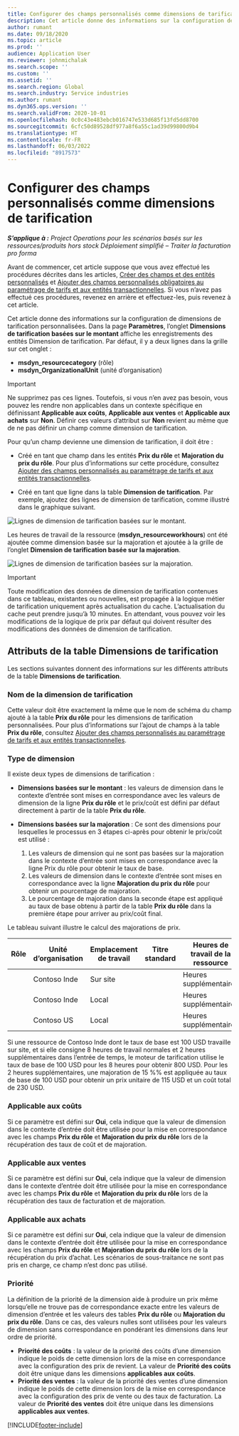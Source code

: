 ```yaml
---
title: Configurer des champs personnalisés comme dimensions de tarification
description: Cet article donne des informations sur la configuration des dimensions de tarification à l’aide des champs personnalisés.
author: rumant
ms.date: 09/18/2020
ms.topic: article
ms.prod: ''
audience: Application User
ms.reviewer: johnmichalak
ms.search.scope: ''
ms.custom: ''
ms.assetid: ''
ms.search.region: Global
ms.search.industry: Service industries
ms.author: rumant
ms.dyn365.ops.version: ''
ms.search.validFrom: 2020-10-01
ms.openlocfilehash: 0c0c43e483ebcb016747e533d685f13fd5dd8700
ms.sourcegitcommit: 6cfc50d89528df977a8f6a55c1ad39d99800d9b4
ms.translationtype: HT
ms.contentlocale: fr-FR
ms.lasthandoff: 06/03/2022
ms.locfileid: "8917573"
---
```

# <a name="set-up-custom-fields-as-pricing-dimensions"></a>Configurer des champs personnalisés comme dimensions de tarification

_**S’applique à :** Project Operations pour les scénarios basés sur les ressources/produits hors stock Déploiement simplifié – Traiter la facturation pro forma_

Avant de commencer, cet article suppose que vous avez effectué les procédures décrites dans les articles, [Créer des champs et des entités personnalisés](create-custom-fields-entities-pricing-dimensions.md) et [Ajouter des champs personnalisés obligatoires au paramétrage de tarifs et aux entités transactionnelles](add-custom-fields-price-setup-transactional-entities.md). Si vous n’avez pas effectué ces procédures, revenez en arrière et effectuez-les, puis revenez à cet article. 

Cet article donne des informations sur la configuration de dimensions de tarification personnalisées. Dans la page **Paramètres**, l’onglet **Dimensions de tarification basées sur le montant** affiche les enregistrements des entités Dimension de tarification. Par défaut, il y a deux lignes dans la grille sur cet onglet :

- **msdyn_resourcecategory** (rôle)
- **msdyn_OrganizationalUnit** (unité d’organisation)

> [!IMPORTANT]
> Ne supprimez pas ces lignes. Toutefois, si vous n’en avez pas besoin, vous pouvez les rendre non applicables dans un contexte spécifique en définissant **Applicable aux coûts**, **Applicable aux ventes** et **Applicable aux achats** sur **Non**. Définir ces valeurs d’attribut sur **Non** revient au même que de ne pas définir un champ comme dimension de tarification.

Pour qu’un champ devienne une dimension de tarification, il doit être :

- Créé en tant que champ dans les entités **Prix du rôle** et **Majoration du prix du rôle**. Pour plus d’informations sur cette procédure, consultez [Ajouter des champs personnalisés au paramétrage de tarifs et aux entités transactionnelles](add-custom-fields-price-setup-transactional-entities.md).

- Créé en tant que ligne dans la table **Dimension de tarification**. Par exemple, ajoutez des lignes de dimension de tarification, comme illustré dans le graphique suivant. 

![Lignes de dimension de tarification basées sur le montant.](media/Amt-based-PD.png)

Les heures de travail de la ressource (**msdyn_resourceworkhours**) ont été ajoutée comme dimension basée sur la majoration et ajoutée à la grille de l’onglet **Dimension de tarification basée sur la majoration**.

![Lignes de dimension de tarification basées sur la majoration.](media/Markup-based-PD.png)


> [!IMPORTANT]
> Toute modification des données de dimension de tarification contenues dans ce tableau, existantes ou nouvelles, est propagée à la logique métier de tarification uniquement après actualisation du cache. L’actualisation du cache peut prendre jusqu’à 10 minutes. En attendant, vous pouvez voir les modifications de la logique de prix par défaut qui doivent résulter des modifications des données de dimension de tarification.


## <a name="attributes-of-the-pricing-dimensions-table"></a>Attributs de la table Dimensions de tarification
Les sections suivantes donnent des informations sur les différents attributs de la table **Dimensions de tarification**.

### <a name="pricing-dimension-name"></a>Nom de la dimension de tarification
Cette valeur doit être exactement la même que le nom de schéma du champ ajouté à la table **Prix du rôle** pour les dimensions de tarification personnalisées. Pour plus d’informations sur l’ajout de champs à la table **Prix du rôle**, consultez [Ajouter des champs personnalisés au paramétrage de tarifs et aux entités transactionnelles](add-custom-fields-price-setup-transactional-entities.md).

### <a name="type-of-dimension"></a>Type de dimension
Il existe deux types de dimensions de tarification :
  
  - **Dimensions basées sur le montant** : les valeurs de dimension dans le contexte d’entrée sont mises en correspondance avec les valeurs de dimension de la ligne **Prix du rôle** et le prix/coût est défini par défaut directement à partir de la table **Prix du rôle**.
  - **Dimensions basées sur la majoration** : Ce sont des dimensions pour lesquelles le processus en 3 étapes ci-après pour obtenir le prix/coût est utilisé :
 
    1. Les valeurs de dimension qui ne sont pas basées sur la majoration dans le contexte d’entrée sont mises en correspondance avec la ligne Prix du rôle pour obtenir le taux de base.
    2. Les valeurs de dimension dans le contexte d’entrée sont mises en correspondance avec la ligne **Majoration du prix du rôle** pour obtenir un pourcentage de majoration.
    3. Le pourcentage de majoration dans la seconde étape est appliqué au taux de base obtenu à partir de la table **Prix du rôle** dans la première étape pour arriver au prix/coût final.
   
   Le tableau suivant illustre le calcul des majorations de prix.
  
| Rôle        | Unité d’organisation    |Emplacement de travail      |Titre standard      |Heures de travail de la ressource      |  Majoration|
| ------------|-------------|-------------------|--------------------|-------------------------|--------:|
|             | Contoso Inde|Sur site            |                    |Heures supplémentaires                 |15     |
|             | Contoso Inde|Local             |                    |Heures supplémentaires                 |10     |
|             | Contoso US   |Local             |                    |Heures supplémentaires                 |20     |


Si une ressource de Contoso Inde dont le taux de base est 100 USD travaille sur site, et si elle consigne 8 heures de travail normales et 2 heures supplémentaires dans l’entrée de temps, le moteur de tarification utilise le taux de base de 100 USD pour les 8 heures pour obtenir 800 USD. Pour les 2 heures supplémentaires, une majoration de 15 %% est appliquée au taux de base de 100 USD pour obtenir un prix unitaire de 115 USD et un coût total de 230 USD.

### <a name="applicable-to-cost"></a>Applicable aux coûts 
Si ce paramètre est défini sur **Oui**, cela indique que la valeur de dimension dans le contexte d’entrée doit être utilisée pour la mise en correspondance avec les champs **Prix du rôle** et **Majoration du prix du rôle** lors de la récupération des taux de coût et de majoration.

### <a name="applicable-to-sales"></a>Applicable aux ventes
Si ce paramètre est défini sur **Oui**, cela indique que la valeur de dimension dans le contexte d’entrée doit être utilisée pour la mise en correspondance avec les champs **Prix du rôle** et **Majoration du prix du rôle** lors de la récupération des taux de facturation et de majoration.

### <a name="applicable-to-purchase"></a>Applicable aux achats
Si ce paramètre est défini sur **Oui**, cela indique que la valeur de dimension dans le contexte d’entrée doit être utilisée pour la mise en correspondance avec les champs **Prix du rôle** et **Majoration du prix du rôle** lors de la récupération du prix d’achat. Les scénarios de sous-traitance ne sont pas pris en charge, ce champ n’est donc pas utilisé. 

### <a name="priority"></a>Priorité
La définition de la priorité de la dimension aide à produire un prix même lorsqu’elle ne trouve pas de correspondance exacte entre les valeurs de dimension d’entrée et les valeurs des tables **Prix du rôle** ou **Majoration du prix du rôle**. Dans ce cas, des valeurs nulles sont utilisées pour les valeurs de dimension sans correspondance en pondérant les dimensions dans leur ordre de priorité.

- **Priorité des coûts** : la valeur de la priorité des coûts d’une dimension indique le poids de cette dimension lors de la mise en correspondance avec la configuration des prix de revient. La valeur de **Priorité des coûts** doit être unique dans les dimensions **applicables aux coûts**.
- **Priorité des ventes** : la valeur de la priorité des ventes d’une dimension indique le poids de cette dimension lors de la mise en correspondance avec la configuration des prix de vente ou des taux de facturation. La valeur de **Priorité des ventes** doit être unique dans les dimensions **applicables aux ventes**.


[!INCLUDE[footer-include](../includes/footer-banner.md)]